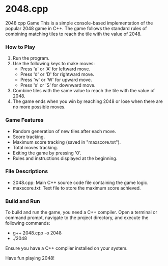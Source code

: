 # 2048.cpp
2048 cpp Game
This is a simple console-based implementation of the popular 2048 game in C++. The game follows the standard rules of combining matching tiles to reach the tile with the value of 2048.

### **How to Play**
1. Run the program.
2. Use the following keys to make moves:
    - Press 'a' or 'A' for leftward move.
    - Press 'd' or 'D' for rightward move.
    - Press 'w' or 'W' for upward move.
    - Press 's' or 'S' for downward move.
3. Combine tiles with the same value to reach the tile with the value of 2048.
4. The game ends when you win by reaching 2048 or lose when there are no more possible moves.

### **Game Features**
- Random generation of new tiles after each move.
- Score tracking.
- Maximum score tracking (saved in "maxscore.txt").
- Total moves tracking.
- Exiting the game by pressing '0'.
- Rules and instructions displayed at the beginning.

### **File Descriptions**
- 2048.cpp: Main C++ source code file containing the game logic.
- maxscore.txt: Text file to store the maximum score achieved.

### **Build and Run**
To build and run the game, you need a C++ compiler. Open a terminal or command prompt, navigate to the project directory, and execute the following commands:

- g++ 2048.cpp -o 2048
- ./2048

Ensure you have a C++ compiler installed on your system.

Have fun playing 2048!
